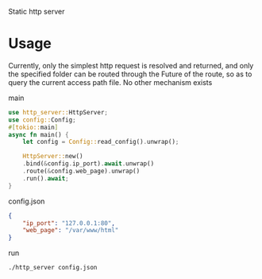 Static http server

# Usage

Currently, only the simplest http request is resolved and returned, and only the specified folder can be routed through the Future of the route, so as to query the current access path file.
No other mechanism exists

main
```rust
use http_server::HttpServer;
use config::Config;
#[tokio::main]
async fn main() {
    let config = Config::read_config().unwrap();

    HttpServer::new()
    .bind(&config.ip_port).await.unwrap()
    .route(&config.web_page).unwrap()
    .run().await;
}
```

config.json
```json
{
    "ip_port": "127.0.0.1:80",
    "web_page": "/var/www/html"
}
```

run
```shell
./http_server config.json
```
